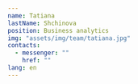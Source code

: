 ```yaml
---
name: Tatiana
lastName: Shchinova
position: Business analytics
img: "assets/img/team/tatiana.jpg"
contacts:
  - messenger: ""
    href: ""
lang: en
---
```

